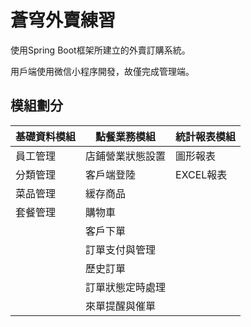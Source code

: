 # 蒼穹外賣練習
使用Spring Boot框架所建立的外賣訂購系統。

用戶端使用微信小程序開發，故僅完成管理端。

## 模組劃分
|基礎資料模組|點餐業務模組|統計報表模組|
|----|----|----|
|員工管理|店鋪營業狀態設置|圖形報表|
|分類管理|客戶端登陸|EXCEL報表|
|菜品管理|緩存商品||
|套餐管理|購物車||
||客戶下單||
||訂單支付與管理||
||歷史訂單||
||訂單狀態定時處理||
||來單提醒與催單||
